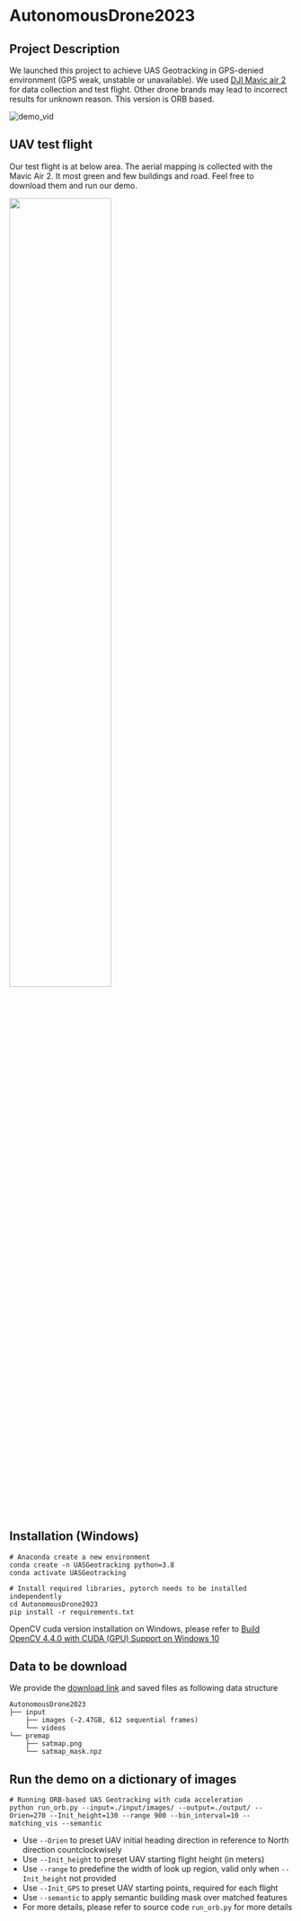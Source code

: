# AutonomousDrone2023

## Project Description
We launched this project to achieve UAS Geotracking in GPS-denied environment (GPS weak, unstable or unavailable). We used [DJI Mavic air 2](https://www.dji.com/mavic-air-2?site=brandsite&from=nav) for data collection and test flight. Other drone brands may lead to incorrect results for unknown reason. This version is ORB based.

![demo_vid](https://github.com/OSUPCVLab/AutonomousDrone2023/blob/main/demo/UAV%20geotracking%20demo.gif)


## UAV test flight
Our test flight is at below area. The aerial mapping is collected with the Mavic Air 2. It most green and few buildings and road. Feel free to download them and run our demo.

<p>
  <img src="https://github.com/OSUPCVLab/AutonomousDrone2023/blob/main/premap/satmap.png" width=60% height=60% />
</p>


## Installation (Windows)
```shell
# Anaconda create a new environment
conda create -n UASGeotracking python=3.8
conda activate UASGeotracking

# Install required libraries, pytorch needs to be installed independently
cd AutonomousDrone2023
pip install -r requirements.txt
```
OpenCV cuda version installation on Windows, please refer to [Build OpenCV 4.4.0 with CUDA (GPU) Support on Windows 10](https://haroonshakeel.medium.com/build-opencv-4-4-0-with-cuda-gpu-support-on-windows-10-without-tears-aa85d470bcd0)


## Data to be download
We provide the [download link](https://buckeyemailosu-my.sharepoint.com/:f:/g/personal/wei_909_buckeyemail_osu_edu/Ete3t_9rVQlJmzF3hxr-NPEBZTR9R9jJ2JGknoYIk3CqBw?e=kg4inb) and saved files as following data structure
```
AutonomousDrone2023
├── input
    ├── images (~2.47GB, 612 sequential frames)
    └── videos
└── premap
    ├── satmap.png
    └── satmap_mask.npz
```

## Run the demo on a dictionary of images
```shell
# Running ORB-based UAS Geotracking with cuda acceleration
python run_orb.py --input=./input/images/ --output=./output/ --Orien=270 --Init_height=130 --range 900 --bin_interval=10 --matching_vis --semantic
```
- Use `--Orien` to preset UAV initial heading direction in reference to North direction countclockwisely
- Use `--Init_height` to preset UAV starting flight height (in meters)
- Use `--range` to predefine the width of look up region, valid only when `--Init_height` not provided
- Use `--Init_GPS` to preset UAV starting points, required for each flight
- Use `--semantic` to apply semantic building mask over matched features
- For more details, please refer to source code `run_orb.py` for more details
